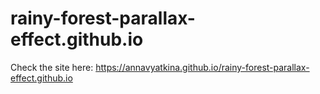 # rainy-forest-parallax-effect.github.io
Check the site here: https://annavyatkina.github.io/rainy-forest-parallax-effect.github.io
